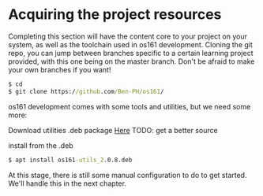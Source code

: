 # Acquiring the project resources

Completing this section will have the content core to your project on your
system, as well as the toolchain used in os161 development. Cloning the git
repo, you can jump between branches specific to a certain learning project provided, 
with this one being on the master branch. Don't be afraid to make your own branches
if you want!

```cmd
$ cd
$ git clone https://github.com/Ben-PH/os161/
```

os161 development comes with some tools and utilities, but we need some more:

Download utilities .deb package [Here](https://drive.google.com/open?id=1KSqv82TUebg2VXrtXCPjvcdlyCwQ0GA5) TODO: get a better source

install from the .deb
```cmd
$ apt install os161-utils_2.0.8.deb 
```

At this stage, there is still some manual configuration to do to get started.
We'll handle this in the next chapter.

